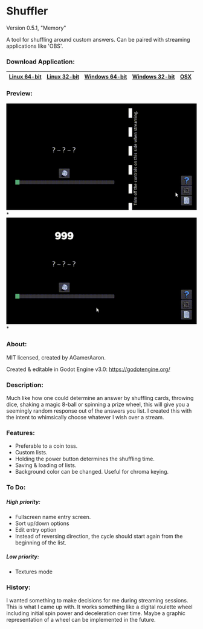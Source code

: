 # Shuffler
Version 0.5.1, "Memory"

A tool for shuffling around custom answers.
Can be paired with streaming applications like 'OBS'.

### Download Application:

|[Linux 64-bit](https://github.com/agameraaron/shuffler/releases/download/v0.5/shuffler_0_5_1_linux64.7z)|[Linux 32-bit](https://github.com/agameraaron/shuffler/releases/download/v0.5/shuffler_0_5_1_linux32.7z)|[Windows 64-bit](https://github.com/agameraaron/shuffler/releases/download/v0.5/shuffler_0_5_1_windows64.zip)|[Windows 32-bit](https://github.com/agameraaron/shuffler/releases/download/v0.5/shuffler_0_5_1_windows32.zip)|[OSX](https://github.com/agameraaron/shuffler/releases/download/v0.5/shuffler_0_5_1_osx.zip)|
|:---:|:---:|:---:|:---:|:---:|

### Preview:

![alt text](https://raw.githubusercontent.com/agameraaron/shuffler/master/demo1.gif)*
![alt text](https://raw.githubusercontent.com/agameraaron/shuffler/master/demo2.gif)*

### About:
MIT licensed, created by AGamerAaron.

Created & editable in Godot Engine v3.0: https://godotengine.org/

### Description:
Much like how one could determine an answer by shuffling cards, throwing dice, shaking a magic 8-ball or spinning a prize wheel, this will give you a seemingly random response out of the answers you list. I created this with the intent to whimsically choose whatever I wish over a stream.

### Features:
- Preferable to a coin toss.
- Custom lists.
- Holding the power button determines the shuffling time.
- Saving & loading of lists.
- Background color can be changed. Useful for chroma keying.

### To Do:

##### High priority:
- Fullscreen name entry screen.
- Sort up/down options
- Edit entry option
- Instead of reversing direction, the cycle should start again from the beginning of the list.

##### Low priority:
- Textures mode

### History:
I wanted something to make decisions for me during streaming sessions. This is what I came up with. It works something like a digital roulette wheel including initial spin power and deceleration over time. Maybe a graphic representation of a wheel can be implemented in the future.
